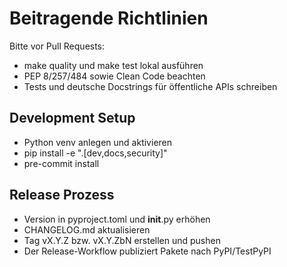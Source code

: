 # Beitragende Richtlinien

Bitte vor Pull Requests:

- make quality und make test lokal ausführen
- PEP 8/257/484 sowie Clean Code beachten
- Tests und deutsche Docstrings für öffentliche APIs schreiben

## Development Setup

- Python venv anlegen und aktivieren
- pip install -e ".[dev,docs,security]"
- pre-commit install

## Release Prozess

- Version in pyproject.toml und **init**.py erhöhen
- CHANGELOG.md aktualisieren
- Tag vX.Y.Z bzw. vX.Y.ZbN erstellen und pushen
- Der Release-Workflow publiziert Pakete nach PyPI/TestPyPI
